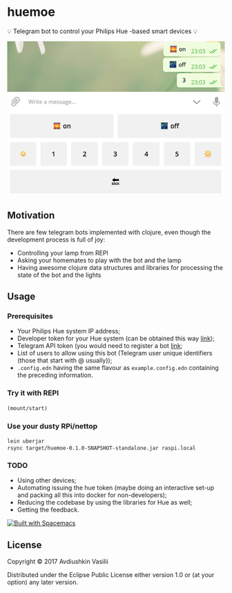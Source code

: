# huemoe
💡 Telegram bot to control your Philips Hue -based smart devices 💡

![](./pic/screenshot.png)

## Motivation
There are few telegram bots implemented with clojure, even though the development process
is full of joy:
- Controlling your lamp from REPl
- Asking your homemates to play with the bot and the lamp
- Having awesome clojure data structures and libraries for processing the state of the bot and the lights

## Usage

### Prerequisites
- Your Philips Hue system IP address;
- Developer token for your Hue system (can be obtained this way [link](https://developers.meethue.com/documentation/getting-started));
- Telegram API token (you would need to register a bot [link](https://core.telegram.org/bots#6-botfather);
- List of users to allow using this bot (Telegram user unique identifiers (those that start with @ usually));
- `.config.edn` having the same flavour as `example.config.edn` containing the preceding information.

### Try it with REPl

```clojure
(mount/start)
```

### Use your dusty RPi/nettop
```
lein uberjar
rsync target/huemoe-0.1.0-SNAPSHOT-standalone.jar raspi.local
```

### TODO
- Using other devices;
- Automating issuing the hue token (maybe doing an interactive set-up and packing all this into docker for non-developers);
- Reducing the codebase by using the libraries for Hue as well;
- Getting the feedback.

[![Built with Spacemacs](https://cdn.rawgit.com/syl20bnr/spacemacs/442d025779da2f62fc86c2082703697714db6514/assets/spacemacs-badge.svg)](http://spacemacs.org)

## License

Copyright © 2017 Avdiushkin Vasilii

Distributed under the Eclipse Public License either version 1.0 or (at your option) any later version.
